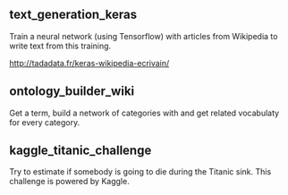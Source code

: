 ## text_generation_keras

Train a neural network (using Tensorflow) with articles from Wikipedia to write text from this training.

http://tadadata.fr/keras-wikipedia-ecrivain/

## ontology_builder_wiki

Get a term, build a network of categories with and get related vocabulaty for every category.

## kaggle_titanic_challenge

Try to estimate if somebody is going to die during the Titanic sink. This challenge is powered by Kaggle.
